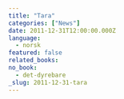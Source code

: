 ```yaml
---
title: "Tara"
categories: ["News"]
date: 2011-12-31T12:00:00.000Z
language:
  - norsk
featured: false
related_books:
no_book:
  - det-dyrebare
_slug: 2011-12-31-tara
---
```

